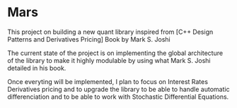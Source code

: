 # Mars

This project on building a new quant library inspired from 
[C++ Design Patterns and Derivatives Pricing]
Book by Mark S. Joshi

The current state of the project is on implementing the global architecture of the library to make it highly modulable by using what Mark S. Joshi detailed in his book.

Once everyting will be implemented, I plan to focus on Interest Rates Derivatives pricing and to upgrade the library to be able to handle automatic differenciation and to be able to work with Stochastic Differential Equations.

